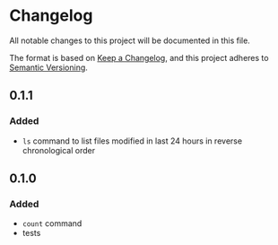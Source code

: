 # Changelog
All notable changes to this project will be documented in this file.

The format is based on [Keep a Changelog](https://keepachangelog.com/en/1.0.0/),
and this project adheres to [Semantic Versioning](https://semver.org/spec/v2.0.0.html).



## 0.1.1
### Added
- `ls` command to list files modified in last 24 hours in reverse chronological order


## 0.1.0
### Added
- `count` command
- tests